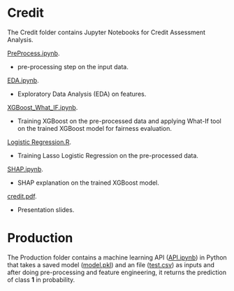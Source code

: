 # Credit
The Credit folder contains Jupyter Notebooks for Credit Assessment Analysis.  

[PreProcess.ipynb](https://github.com/mh2t/ML/blob/main/Credit/PreProcess.ipynb). 
- pre-processing step on the input data. 

[EDA.ipynb](https://github.com/mh2t/ML/blob/main/Credit/EDA.ipynb).  
- Exploratory Data Analysis (EDA) on features.  

[XGBoost_What_IF.ipynb](https://github.com/mh2t/ML/blob/main/Credit/XGBoost_What_IF.ipynb).  
- Training XGBoost on the pre-processed data and applying What-If tool on the trained XGBoost model for fairness evaluation.  

[Logistic Regression.R](https://github.com/mh2t/ML/blob/main/Credit/Logistic%20Regression.R).  
- Training Lasso Logistic Regression on the pre-processed data.  

[SHAP.ipynb](https://github.com/mh2t/ML/blob/main/Credit/SHAP.ipynb).
- SHAP explanation on the trained XGBoost model.  

[credit.pdf](https://github.com/mh2t/ML/blob/main/Credit/credit.pdf).  
- Presentation slides. 


# Production
The Production folder contains a machine learning API ([API.ipynb](https://github.com/mh2t/ML/blob/main/Credit/API.ipynb)) in Python that takes a saved model ([model.pkl](https://github.com/mh2t/ML/blob/main/Credit/model.pkl)) and an file ([test.csv](https://github.com/mh2t/ML/blob/main/Credit/test.csv)) as inputs and after doing pre-processing and feature engineering, it returns the prediction of class **1** in probability.  
